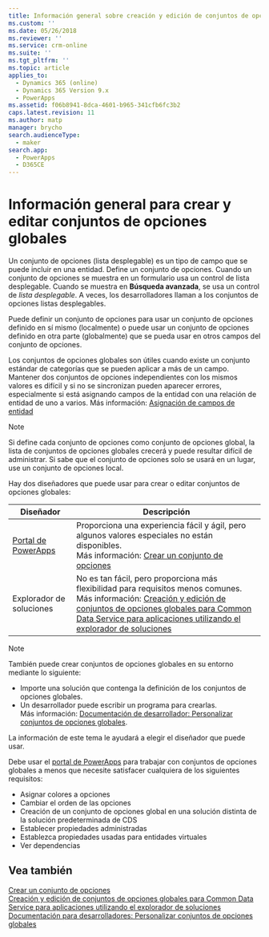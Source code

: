 ```yaml
---
title: Información general sobre creación y edición de conjuntos de opciones globales (listas desplegables) para Common Data Service para aplicaciones | MicrosoftDocs
ms.custom: ''
ms.date: 05/26/2018
ms.reviewer: ''
ms.service: crm-online
ms.suite: ''
ms.tgt_pltfrm: ''
ms.topic: article
applies_to:
  - Dynamics 365 (online)
  - Dynamics 365 Version 9.x
  - PowerApps
ms.assetid: f06b8941-8dca-4601-b965-341cfb6fc3b2
caps.latest.revision: 11
ms.author: matp
manager: brycho
search.audienceType:
  - maker
search.app:
  - PowerApps
  - D365CE
---
```

# <a name="create-and-edit-global-option-sets-overview"></a>Información general para crear y editar conjuntos de opciones globales 

Un conjunto de opciones (lista desplegable) es un tipo de campo que se puede incluir en una entidad. Define un conjunto de opciones. Cuando un conjunto de opciones se muestra en un formulario usa un control de lista desplegable. Cuando se muestra en **Búsqueda avanzada**, se usa un control de *lista desplegable*. A veces, los desarrolladores llaman a los conjuntos de opciones listas desplegables.  
  
Puede definir un conjunto de opciones para usar un conjunto de opciones definido en sí mismo (localmente) o puede usar un conjunto de opciones definido en otra parte (globalmente) que se pueda usar en otros campos del conjunto de opciones. 

Los conjuntos de opciones globales son útiles cuando existe un conjunto estándar de categorías que se pueden aplicar a más de un campo. Mantener dos conjuntos de opciones independientes con los mismos valores es difícil y si no se sincronizan pueden aparecer errores, especialmente si está asignando campos de la entidad con una relación de entidad de uno a varios. Más información: [Asignación de campos de entidad](map-entity-fields.md)

> [!NOTE]
> Si define cada conjunto de opciones como conjunto de opciones global, la lista de conjuntos de opciones globales crecerá y puede resultar difícil de administrar. Si sabe que el conjunto de opciones solo se usará en un lugar, use un conjunto de opciones local.

Hay dos diseñadores que puede usar para crear o editar conjuntos de opciones globales:

|Diseñador| Descripción|
|--|--|
|[Portal de PowerApps](https://web.powerapps.com/?utm_source=padocs&utm_medium=linkinadoc&utm_campaign=referralsfromdoc)|Proporciona una experiencia fácil y ágil, pero algunos valores especiales no están disponibles.<br />Más información: [Crear un conjunto de opciones](custom-picklists.md) |
|Explorador de soluciones|No es tan fácil, pero proporciona más flexibilidad para requisitos menos comunes. <br />Más información: [Creación y edición de conjuntos de opciones globales para Common Data Service para aplicaciones utilizando el explorador de soluciones](create-edit-global-option-sets-solution-explorer.md) |

> [!NOTE]
> También puede crear conjuntos de opciones globales en su entorno mediante lo siguiente:
> - Importe una solución que contenga la definición de los conjuntos de opciones globales.
> - Un desarrollador puede escribir un programa para crearlas. <br />Más información: [Documentación de desarrollador: Personalizar conjuntos de opciones globales](/dynamics365/customer-engagement/developer/org-service/customize-global-option-sets).

La información de este tema le ayudará a elegir el diseñador que puede usar. 

Debe usar el [portal de PowerApps](https://web.powerapps.com/?utm_source=padocs&utm_medium=linkinadoc&utm_campaign=referralsfromdoc) para trabajar con conjuntos de opciones globales a menos que necesite satisfacer cualquiera de los siguientes requisitos:

- Asignar colores a opciones
- Cambiar el orden de las opciones
- Creación de un conjunto de opciones global en una solución distinta de la solución predeterminada de CDS
- Establecer propiedades administradas
- Establezca propiedades usadas para entidades virtuales
- Ver dependencias

## <a name="see-also"></a>Vea también

[Crear un conjunto de opciones](custom-picklists.md)<br />
[Creación y edición de conjuntos de opciones globales para Common Data Service para aplicaciones utilizando el explorador de soluciones](create-edit-global-option-sets-solution-explorer.md)<br />
[Documentación para desarrolladores: Personalizar conjuntos de opciones globales](/dynamics365/customer-engagement/developer/org-service/customize-global-option-sets)
  

 

